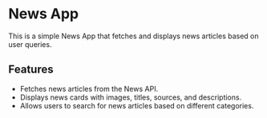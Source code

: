 # News App

This is a simple News App that fetches and displays news articles based on user queries.

## Features

- Fetches news articles from the News API.
- Displays news cards with images, titles, sources, and descriptions.
- Allows users to search for news articles based on different categories.

